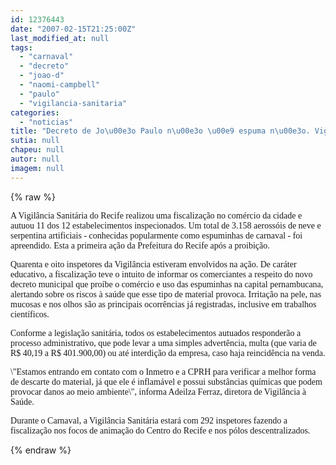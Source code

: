 ```yaml
---
id: 12376443
date: "2007-02-15T21:25:00Z"
last_modified_at: null
tags:
  - "carnaval"
  - "decreto"
  - "joao-d"
  - "naomi-campbell"
  - "paulo"
  - "vigilancia-sanitaria"
categories:
  - "noticias"
title: "Decreto de Jo\u00e3o Paulo n\u00e3o \u00e9 espuma n\u00e3o. Vigil\u00e2ncia Sanit\u00e1ria apreende 3.158 espuminhas de carnaval"
sutia: null
chapeu: null
autor: null
imagem: null
---
```

{% raw %}
<p><P><FONT face=Verdana>A Vigilância Sanitária do Recife realizou uma fiscalização no comércio da cidade e autuou 11 dos 12 estabelecimentos inspecionados. Um total de 3.158 aerossóis de neve e serpentina artificiais - conhecidas popularmente como espuminhas de carnaval - foi apreendido. Esta a primeira ação da Prefeitura do Recife após a proibição.</FONT></P></p>
<p><P><FONT face=Verdana>Quarenta e oito inspetores da Vigilância estiveram envolvidos na ação. De caráter educativo, a fiscalização teve o intuito de informar os comerciantes a respeito do novo decreto municipal que proíbe o comércio e uso das espuminhas na capital pernambucana, alertando sobre os riscos à saúde que esse tipo de material provoca. Irritação na pele, nas mucosas e nos olhos são as principais ocorrências já registradas, inclusive em trabalhos científicos.</FONT></P></p>
<p><P><FONT face=Verdana>Conforme a legislação sanitária, todos os estabelecimentos autuados responderão a processo administrativo, que pode levar a uma simples advertência, multa (que varia de R$ 40,19 a R$ 401.900,00) ou até interdição da empresa, caso haja reincidência na venda. </FONT></P></p>
<p><P><FONT face=Verdana>\"Estamos entrando em contato com o Inmetro e a CPRH para verificar a melhor forma de descarte do material, já que ele é inflamável e possui substâncias químicas que podem provocar danos ao meio ambiente\", informa Adeilza Ferraz, diretora de Vigilância à Saúde. </FONT></P></p>
<p><P><FONT face=Verdana>D</FONT><FONT face=Verdana>urante o Carnaval, a Vigilância Sanitária estará com 292 inspetores fazendo a fiscalização nos focos de animação do Centro do Recife e nos pólos descentralizados. </FONT></P> </p>
{% endraw %}